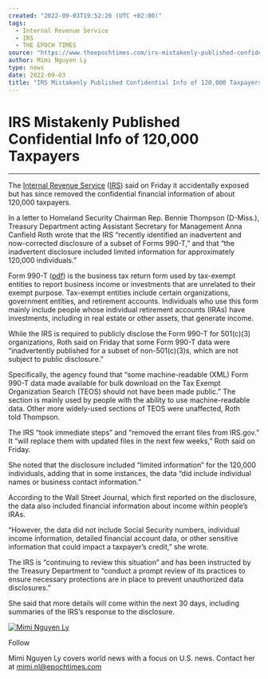 ```yaml
---
created: "2022-09-03T19:52:26 (UTC +02:00)"
tags:
  - Internal Revenue Service
  - IRS
  - THE EPOCH TIMES
source: "https://www.theepochtimes.com/irs-mistakenly-published-confidential-info-of-120000-taxpayers_4708384.html?utm_source=partner&utm_campaign=ZeroHedge"
author: Mimi Nguyen Ly
type: news
date: 2022-09-03
title: "IRS Mistakenly Published Confidential Info of 120,000 Taxpayers"
---
```


# IRS Mistakenly Published Confidential Info of 120,000 Taxpayers

---

The [Internal Revenue Service](https://www.theepochtimes.com/t-internal-revenue-service) ([IRS](https://www.theepochtimes.com/t-irs)) said on Friday it accidentally exposed but has since removed the confidential financial information of about 120,000 taxpayers.

In a letter to Homeland Security Chairman Rep. Bennie Thompson (D-Miss.), Treasury Department acting Assistant Secretary for Management Anna Canfield Roth wrote that the IRS “recently identified an inadvertent and now-corrected disclosure of a subset of Forms 990-T,” and that “the inadvertent disclosure included limited information for approximately 120,000 individuals.”

Form 990-T ([pdf](https://www.irs.gov/pub/irs-pdf/f990t.pdf)) is the business tax return form used by tax-exempt entities to report business income or investments that are unrelated to their exempt purpose. Tax-exempt entities include certain organizations, government entities, and retirement accounts. Individuals who use this form mainly include people whose individual retirement accounts (IRAs) have investments, including in real estate or other assets, that generate income.

While the IRS is required to publicly disclose the Form 990-T for 501(c)(3) organizations, Roth said on Friday that some Form 990-T data were “inadvertently published for a subset of non-501(c)(3)s, which are not subject to public disclosure.”

Specifically, the agency found that “some machine-readable (XML) Form 990-T data made available for bulk download on the Tax Exempt Organization Search (TEOS) should not have been made public.” The section is mainly used by people with the ability to use machine-readable data. Other more widely-used sections of TEOS were unaffected, Roth told Thompson.

The IRS “took immediate steps” and “removed the errant files from IRS.gov.” It “will replace them with updated files in the next few weeks,” Roth said on Friday.

She noted that the disclosure included “limited information” for the 120,000 individuals, adding that in some instances, the data “did include individual names or business contact information.”

According to the Wall Street Journal, which first reported on the disclosure, the data also included financial information about income within people’s IRAs.

“However, the data did not include Social Security numbers, individual income information, detailed financial account data, or other sensitive information that could impact a taxpayer’s credit,” she wrote.

The IRS is “continuing to review this situation” and has been instructed by the Treasury Department to “conduct a prompt review of its practices to ensure necessary protections are in place to prevent unauthorized data disclosures.”

She said that more details will come within the next 30 days, including summaries of the IRS’s response to the disclosure.

[![Mimi Nguyen Ly](https://img.theepochtimes.com/assets/uploads/2021/08/24/WEB_MimiNguyen_1.jpg)](https://www.theepochtimes.com/author-mimi-nguyen-ly)

Follow

Mimi Nguyen Ly covers world news with a focus on U.S. news. Contact her at mimi.nl@epochtimes.com
